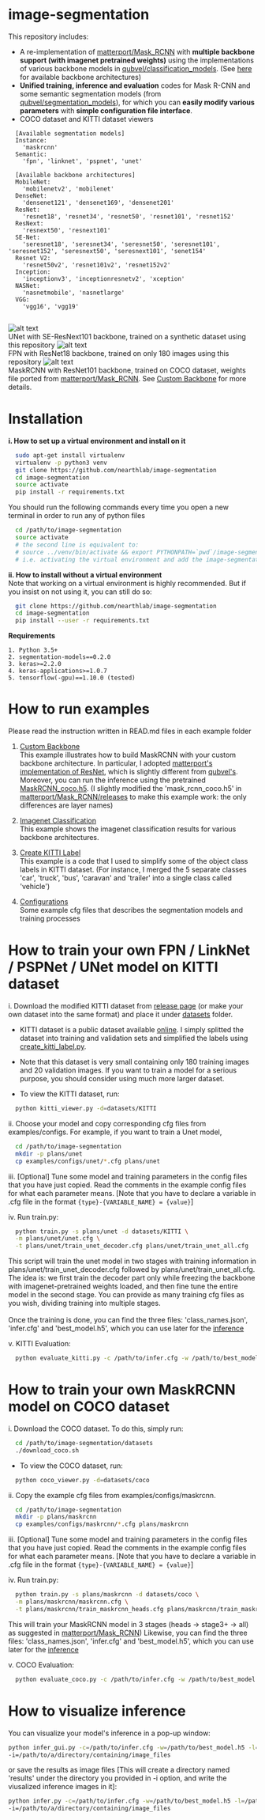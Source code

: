 # image-segmentation

This repository includes:
  * A re-implementation of [matterport/Mask_RCNN](https://github.com/matterport/Mask_RCNN) with **multiple backbone support (with imagenet pretrained weights)** using the implementations of various backbone models in [qubvel/classification_models](https://github.com/qubvel/classification_models). (See [here](https://github.com/qubvel/classification_models#architectures) for available backbone architectures)
  * **Unified training, inference and evaluation** codes for Mask R-CNN and some semantic segmentation models (from [qubvel/segmentation_models](https://github.com/qubvel/segmentation_models)), for which you can **easily modify various parameters** with **simple configuration file interface**.
  * COCO dataset and KITTI dataset viewers
```
  [Available segmentation models]
  Instance:
    'maskrcnn'
  Semantic:
    'fpn', 'linknet', 'pspnet', 'unet'
  
  [Available backbone architectures]
  MobileNet:
    'mobilenetv2', 'mobilenet' 
  DenseNet:
    'densenet121', 'densenet169', 'densenet201'  
  ResNet:
    'resnet18', 'resnet34', 'resnet50', 'resnet101', 'resnet152'
  ResNext:
    'resnext50', 'resnext101'
  SE-Net:
    'seresnet18', 'seresnet34', 'seresnet50', 'seresnet101', 'seresnet152', 'seresnext50', 'seresnext101', 'senet154'
  Resnet V2:
    'resnet50v2', 'resnet101v2', 'resnet152v2'   
  Inception:
    'inceptionv3', 'inceptionresnetv2', 'xception'
  NASNet:
    'nasnetmobile', 'nasnetlarge'
  VGG:
    'vgg16', 'vgg19'
  
```

![alt text](assets/unet.gif)
<br/>UNet with SE-ResNext101 backbone, trained on a synthetic dataset using this repository
![alt text](assets/kitti.png)
<br/>FPN with ResNet18 backbone, trained on only 180 images using this repository
![alt text](assets/coco.png)
<br/>MaskRCNN with ResNet101 backbone, trained on COCO dataset, weights file ported from [matterport/Mask_RCNN](https://github.com/matterport/Mask_RCNN).
See [Custom Backbone](https://github.com/nearthlab/image-segmentation/tree/master/examples/custom_backbone) for more details. 

# Installation

**i. How to set up a virtual environment and install on it**<br/>
```bash
  sudo apt-get install virtualenv
  virtualenv -p python3 venv
  git clone https://github.com/nearthlab/image-segmentation
  cd image-segmentation
  source activate 
  pip install -r requirements.txt
```
  
  You should run the following commands every time you open a new terminal in order to run any of python files
```bash
  cd /path/to/image-segmentation
  source activate
  # the second line is equivalent to: 
  # source ../venv/bin/activate && export PYTHONPATH=`pwd`/image-segmentation
  # i.e. activating the virtual environment and add the image-segmentation/image-segmentation folder to the PYTHONPATH
```
  
**ii. How to install without a virtual environment**<br/>
  Note that working on a virtual environment is highly recommended. But if you insist on not using it, you can still do so:
```bash
  git clone https://github.com/nearthlab/image-segmentation
  cd image-segmentation
  pip install --user -r requirements.txt
```

**Requirements**<br/>

    1. Python 3.5+
    2. segmentation-models==0.2.0
    3. keras>=2.2.0
    4. keras-applications>=1.0.7 
    5. tensorflow(-gpu)==1.10.0 (tested)


# How to run examples
Please read the instruction written in READ.md files in each example folder
1. [Custom Backbone](https://github.com/nearthlab/image-segmentation/tree/master/examples/custom_backbone) <br/>
This example illustrates how to build MaskRCNN with your custom backbone architecture. In particular, I adopted [matterport's implementation of ResNet](https://github.com/matterport/Mask_RCNN/blob/1ad9feaae3d87b52495413e6c8ea0e92f0e5bc34/mrcnn/model.py#L171), which is slightly different from [qubvel's](https://github.com/qubvel/classification_models/blob/e223c492477030b80bdc56b53471df39c4e090ea/classification_models/resnet/builder.py#L24). Moreover, you can run the inference using the pretrained [MaskRCNN_coco.h5](https://github.com/nearthlab/image-segmentation/releases). (I slightly modified the 'mask_rcnn_coco.h5' in [matterport/Mask_RCNN/releases](https://github.com/matterport/Mask_RCNN/releases) to make this example work: the only differences are layer names)

2. [Imagenet Classification](https://github.com/nearthlab/image-segmentation/tree/master/examples/imagenet) <br/>
This example shows the imagenet classification results for various backbone architectures.

3. [Create KITTI Label](https://github.com/nearthlab/image-segmentation/tree/master/examples/create_kitti_label) <br/>
This example is a code that I used to simplify some of the object class labels in KITTI dataset. (For instance, I merged the 5 separate classes 'car', 'truck', 'bus', 'caravan' and 'trailer' into a single class called 'vehicle')

4. [Configurations](https://github.com/nearthlab/image-segmentation/tree/master/examples/configs) <br/>
Some example cfg files that describes the segmentation models and training processes

# How to train your own FPN / LinkNet / PSPNet / UNet model on KITTI dataset 

  i. Download the modified KITTI dataset from [release page](https://github.com/nearthlab/image-segmentation/releases)
  (or make your own dataset into the same format) and place it under [datasets](https://github.com/nearthlab/image-segmentation/tree/master/datasets) folder. 
  * KITTI dataset is a public dataset available [online](http://www.cvlibs.net/datasets/kitti/eval_semseg.php?benchmark=semantics2015).
  I simply splitted the dataset into training and validation sets and simplified the labels using [create_kitti_label.py](https://github.com/nearthlab/image-segmentation/blob/master/examples/create_kitti_label/create_kitti_label.py).
  
  * Note that this dataset is very small containing only 180 training images and 20 validation images. If you want to train a model for a serious purpose, you should consider using much more larger dataset.
  
  * To view the KITTI dataset, run:
  ```bash
    python kitti_viewer.py -d=datasets/KITTI
  ``` 

  ii. Choose your model and copy corresponding cfg files from examples/configs. For example, if you want to train a Unet model,
```bash
  cd /path/to/image-segmentation
  mkdir -p plans/unet
  cp examples/configs/unet/*.cfg plans/unet
```

  iii. [Optional] Tune some model and training parameters in the config files that you have just copied. Read the comments in the example config files for what each parameter means.
[Note that you have to declare a variable in .cfg file in the format
```{type}-{VARIABLE_NAME} = {value}```]

  iv. Run train.py:
```bash
  python train.py -s plans/unet -d datasets/KITTI \
  -m plans/unet/unet.cfg \
  -t plans/unet/train_unet_decoder.cfg plans/unet/train_unet_all.cfg
```
  This script will train the unet model in two stages with training information in plans/unet/train_unet_decoder.cfg followed by plans/unet/train_unet_all.cfg. The idea is:
  we first train the decoder part only while freezing the backbone with imagenet-pretrained weights loaded,
  and then fine tune the entire model in the second stage. You can provide as many training cfg files as you wish, dividing training into multiple stages.
  <br/><br/>
  Once the training is done, you can find the three files: 'class_names.json', 'infer.cfg' and 'best_model.h5',
  which you can use later for the [inference](https://github.com/nearthlab/image-segmentation/blob/master/README.md#how-to-visualize-inference)
  
  v. KITTI Evaluation:
```bash
  python evaluate_kitti.py -c /path/to/infer.cfg -w /path/to/best_model.h5 -l /path/to/class_names.json
```

# How to train your own MaskRCNN model on COCO dataset

  i. Download the COCO dataset. To do this, simply run:
```bash
  cd /path/to/image-segmentation/datasets
  ./download_coco.sh
```
  * To view the COCO dataset, run:
  ```bash
    python coco_viewer.py -d=datasets/coco
  ``` 
  
  ii. Copy the example cfg files from examples/configs/maskrcnn.
```bash
  cd /path/to/image-segmentation
  mkdir -p plans/maskrcnn
  cp examples/configs/maskrcnn/*.cfg plans/maskrcnn
```

  iii. [Optional] Tune some model and training parameters in the config files that you have just copied. Read the comments in the example config files for what each parameter means.
[Note that you have to declare a variable in .cfg file in the format
```{type}-{VARIABLE_NAME} = {value}```]


  iv. Run train.py:
```bash
  python train.py -s plans/maskrcnn -d datasets/coco \
  -m plans/maskrcnn/maskrcnn.cfg \
  -t plans/maskrcnn/train_maskrcnn_heads.cfg plans/maskrcnn/train_maskrcnn_stage3up.cfg plans/maskrcnn/train_maskrcnn_all.cfg
```

  This will train your MaskRCNN model in 3 stages (heads &rarr; stage3+ &rarr; all) as suggested in [matterport/Mask_RCNN](https://github.com/matterport/Mask_RCNN/blob/1ad9feaae3d87b52495413e6c8ea0e92f0e5bc34/samples/coco/coco.py#L498))
  Likewise, you can find the three files: 'class_names.json', 'infer.cfg' and 'best_model.h5',
  which you can use later for the [inference](https://github.com/nearthlab/image-segmentation/blob/master/README.md#how-to-visualize-inference)
  
  v. COCO Evaluation:
```bash
  python evaluate_coco.py -c /path/to/infer.cfg -w /path/to/best_model.h5 -l /path/to/class_names.json
```

# How to visualize inference

You can visualize your model's inference in a pop-up window:
```bash
python infer_gui.py -c=/path/to/infer.cfg -w=/path/to/best_model.h5 -l=/path/to/class_names.json \
-i=/path/to/a/directory/containing/image_files
```
or save the results as image files [This will create a directory named 'results' under the directory you provided in -i option, and write the viusalized inference images in it]:
```bash
python infer.py -c=/path/to/infer.cfg -w=/path/to/best_model.h5 -l=/path/to/class_names.json \
-i=/path/to/a/directory/containing/image_files
```

